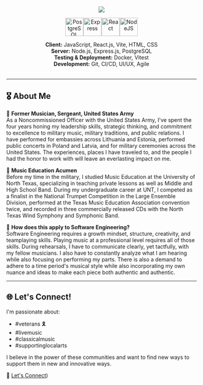 <h1></h1>
<p align="center">
  <a href="https://github.com/DenverCoder1/readme-typing-svg">
  <img src="https://readme-typing-svg.herokuapp.com?lines=Hi+I'm+Ethan.;I'm+a+full+stack+developer;Based+in+Lincoln,+NE&center=true&width=500&height=75">
  
  </a>
</p>

<div align="center">

[<img src="https://raw.githubusercontent.com/danielcranney/readme-generator/main/public/icons/skills/postgresql-colored.svg" width="48" height="48" alt="PostgreSQL" />](https://www.postgresql.org/)[<img src="https://raw.githubusercontent.com/danielcranney/readme-generator/main/public/icons/skills/express-colored.svg" width="48" height="48" alt="Express" />](https://expressjs.com/)[<img src="https://raw.githubusercontent.com/danielcranney/readme-generator/main/public/icons/skills/react-colored.svg" width="48" height="48" alt="React" />](https://react.dev/)[<img src="https://raw.githubusercontent.com/danielcranney/readme-generator/main/public/icons/skills/nodejs-colored.svg" width="48" height="48" alt="NodeJS" />](https://nodejs.org/en/)

</div>


<div align="center">
<strong>Client:</strong> JavaScript, React.js, Vite, HTML, CSS </br>
<strong>Server:</strong> Node.js, Express.js, PostgreSQL </br>
<strong>Testing & Deployment:</strong> Docker, Vitest </br>
<strong>Development:</strong> Git, CI/CD, UI/UX, Agile </br>
</div>
<br>
<div align="center">


</div>

---

## 🎖 About Me

🔹 **Former Musician, Sergeant, United States Army**  
As a Noncommissioned Officer with the United States Army, I've spent the four years honing my leadership skills, strategic thinking, and commitment to excellence to military music, military traditions, and public relations.  I have performed for embassies across Lithuania and Estonia, performed public concerts in Poland and Latvia, and for military ceremonies across the United States.  The experiences, places I have traveled to, and the people I had the honor to work with will leave an everlasting impact on me.

🔹 **Music Education Acumen**  
Before my time in the military, I studied Music Education at the University of North Texas, specializing in teaching private lessons as well as Middle and High School Band. During my undergraduate career at UNT, I competed as a finalist in the National Trumpet Competition in the Large Ensemble Division, performed at the Texas Music Education Association convention twice, and recorded in three commercially released CDs with the North Texas Wind Symphony and Symphonic Band.

🔹 **How does this apply to Software Engineering?**  
Software Engineering requires a growth mindset, structure, creativity, and teamplaying skills.  Playing music at a professional level requires all of those skills.  During rehearsals, I have to communicate clearly, yet tactfully, with my fellow musicians.  I also have to constantly analyze what I am hearing while also focusing on performing my parts.  There is also a demand to adhere to a time period's musical style while also incorporating my own nuance and ideas to make each piece both authentic and authentic.

---

## 🌐 Let's Connect!

I'm passionate about:
- #veterans 🎗
- #livemusic
- #classicalmusic
- #supportinglocalarts

I believe in the power of these communities and want to find new ways to support them in new and innovative ways.

🔗 [Let's Connect](https://www.linkedin.com/in/ethan-berkebile/))  
